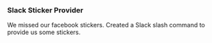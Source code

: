 ### Slack Sticker Provider

We missed our facebook stickers. Created a Slack slash command to provide us some stickers.